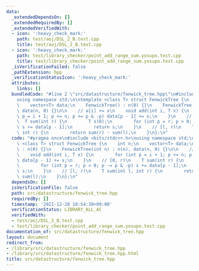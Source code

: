 ```yaml
---
data:
  _extendedDependsOn: []
  _extendedRequiredBy: []
  _extendedVerifiedWith:
  - icon: ':heavy_check_mark:'
    path: test/aoj/DSL_2_B.test.cpp
    title: test/aoj/DSL_2_B.test.cpp
  - icon: ':heavy_check_mark:'
    path: test/library_checker/point_add_range_sum.yosupo.test.cpp
    title: test/library_checker/point_add_range_sum.yosupo.test.cpp
  _isVerificationFailed: false
  _pathExtension: hpp
  _verificationStatusIcon: ':heavy_check_mark:'
  attributes:
    links: []
  bundledCode: "#line 2 \"src/datastructure/fenwick_tree.hpp\"\n#include <bits/stdc++.h>\n\
    using namespace std;\n\ntemplate <class T> struct FenwickTree {\n    int n;\n\
    \    vector<T> data;\n    FenwickTree() : n(0) {}\n    FenwickTree(int n) : n(n),\
    \ data(n, 0) {}\n\n    // a[i] += x\n    void add(int i, T x) {\n        for (int\
    \ p = i + 1; p <= n; p += p & -p) data[p - 1] += x;\n    }\n    // [0, r)\n  \
    \  T sum(int r) {\n        T s(0);\n        for (int p = r; p > 0; p -= p & -p)\
    \ s += data[p - 1];\n        return s;\n    }\n    // [l, r)\n    T sum(int l,\
    \ int r) {\n        return sum(r) - sum(l);\n    }\n};\n"
  code: "#pragma once\n#include <bits/stdc++.h>\nusing namespace std;\n\ntemplate\
    \ <class T> struct FenwickTree {\n    int n;\n    vector<T> data;\n    FenwickTree()\
    \ : n(0) {}\n    FenwickTree(int n) : n(n), data(n, 0) {}\n\n    // a[i] += x\n\
    \    void add(int i, T x) {\n        for (int p = i + 1; p <= n; p += p & -p)\
    \ data[p - 1] += x;\n    }\n    // [0, r)\n    T sum(int r) {\n        T s(0);\n\
    \        for (int p = r; p > 0; p -= p & -p) s += data[p - 1];\n        return\
    \ s;\n    }\n    // [l, r)\n    T sum(int l, int r) {\n        return sum(r) -\
    \ sum(l);\n    }\n};\n"
  dependsOn: []
  isVerificationFile: false
  path: src/datastructure/fenwick_tree.hpp
  requiredBy: []
  timestamp: '2021-12-28 18:54:30+09:00'
  verificationStatus: LIBRARY_ALL_AC
  verifiedWith:
  - test/aoj/DSL_2_B.test.cpp
  - test/library_checker/point_add_range_sum.yosupo.test.cpp
documentation_of: src/datastructure/fenwick_tree.hpp
layout: document
redirect_from:
- /library/src/datastructure/fenwick_tree.hpp
- /library/src/datastructure/fenwick_tree.hpp.html
title: src/datastructure/fenwick_tree.hpp
---
```

